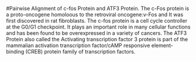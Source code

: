 #Pairwise Alignment of c-fos Protein and ATF3 Protein.
The c-Fos protein is a proto-oncogene homoloous to the retroviral oncogene:v-Fos and It was first discovered in rat fibroblasts.
The c-fos protein is a cell cycle controller at the G0/G1 checkpoint. 
It plays an important role in many cellular functions and has been found to be overexpressed in a variety of cancers.
The ATF3 Protein also called the Activating transcription factor 3 protein is part of the mammalian activation transcription factor/cAMP 
responsive element-binding (CREB) protein family of transcription factors.
